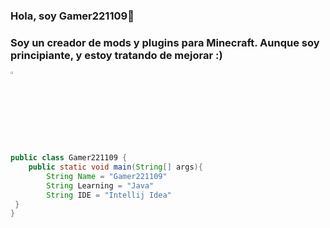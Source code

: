 ### Hola, soy Gamer221109👋
### Soy un creador de mods y plugins para Minecraft. Aunque soy principiante, y estoy tratando de mejorar :)

<p>
    <a href="https://www.youtube.com/channel/UCiJFttBZkG8nTPn80gvE1XA"><img alt=""
    <img src="https://user-images.githubusercontent.com/82683364/213351446-ef4ec60b-e0bd-4318-a1f7-5d0c9b10e9ed.png" style="width: 3%">
</p>

```java
public class Gamer221109 {
    public static void main(String[] args){
        String Name = "Gamer221109"
        String Learning = "Java"
        String IDE = "Intellij Idea"
 }
}
```

<!--
**Gamer221100/Gamer221100** is a ✨ _special_ ✨ repository because its `README.md` (this file) appears on your GitHub profile.

Here are some ideas to get you started:

- 🔭 I’m currently working on ...
- 🌱 I’m currently learning ...
- 👯 I’m looking to collaborate on ...
- 🤔 I’m looking for help with ...
- 💬 Ask me about ...
- 📫 How to reach me: ...
- 😄 Pronouns: ...
- ⚡ Fun fact: ...
-->
